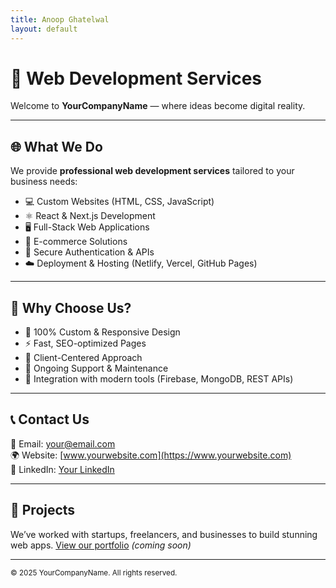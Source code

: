 ```yaml
---
title: Anoop Ghatelwal
layout: default
---
```


# 🚀 Web Development Services

Welcome to **YourCompanyName** — where ideas become digital reality.

---

## 🌐 What We Do

We provide **professional web development services** tailored to your business needs:

- 💻 Custom Websites (HTML, CSS, JavaScript)
- ⚛️ React & Next.js Development
- 🖥️ Full-Stack Web Applications
- 🛒 E-commerce Solutions
- 🔐 Secure Authentication & APIs
- ☁️ Deployment & Hosting (Netlify, Vercel, GitHub Pages)

---

## 🧠 Why Choose Us?

- 🔧 100% Custom & Responsive Design
- ⚡ Fast, SEO-optimized Pages
- 🤝 Client-Centered Approach
- 🔄 Ongoing Support & Maintenance
- 🧩 Integration with modern tools (Firebase, MongoDB, REST APIs)

---

## 📞 Contact Us

📧 Email: [your@email.com](mailto:your@email.com)  
🌍 Website: [www.yourwebsite.com](https://www.yourwebsite.com)  
💼 LinkedIn: [Your LinkedIn](https://linkedin.com/in/yourprofile)

---

## 🚧 Projects

We’ve worked with startups, freelancers, and businesses to build stunning web apps. [View our portfolio](#) *(coming soon)*

---

<small>&copy; 2025 YourCompanyName. All rights reserved.</small>
